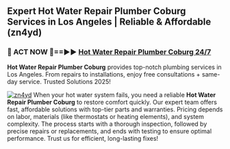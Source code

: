 ## Expert Hot Water Repair Plumber Coburg Services in Los Angeles | Reliable & Affordable (zn4yd)  

<h3>🚿 ACT NOW 🌟==►► <a href="https://tinyurl.com/2ne6vx2x" rel="nofollow">Hot Water Repair Plumber Coburg 24/7</a></h3>

**Hot Water Repair Plumber Coburg** provides top-notch plumbing services in Los Angeles. From repairs to installations, enjoy free consultations + same-day service. Trusted Solutions 2025!

[![zn4yd](https://i.imgur.com/4PFF4AK.jpeg)](https://tinyurl.com/2ne6vx2x)
When your hot water system fails, you need a reliable **Hot Water Repair Plumber Coburg** to restore comfort quickly. Our expert team offers fast, affordable solutions with top-tier parts and warranties. Pricing depends on labor, materials (like thermostats or heating elements), and system complexity. The process starts with a thorough inspection, followed by precise repairs or replacements, and ends with testing to ensure optimal performance. Trust us for efficient, long-lasting fixes!